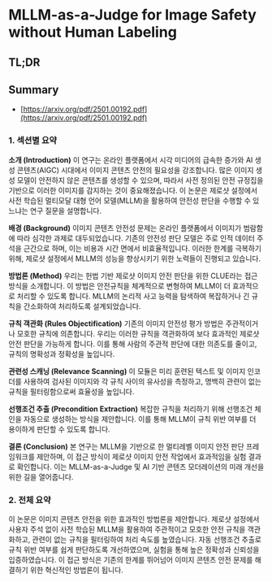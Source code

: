 # MLLM-as-a-Judge for Image Safety without Human Labeling
## TL;DR
## Summary
- [https://arxiv.org/pdf/2501.00192.pdf](https://arxiv.org/pdf/2501.00192.pdf)

### 1. 섹션별 요약

**소개 (Introduction)**
이 연구는 온라인 플랫폼에서 시각 미디어의 급속한 증가와 AI 생성 콘텐츠(AIGC) 시대에서 이미지 콘텐츠 안전의 필요성을 강조합니다. 많은 이미지 생성 모델이 안전하지 않은 콘텐츠를 생성할 수 있으며, 따라서 사전 정의된 안전 규정집을 기반으로 이러한 이미지를 감지하는 것이 중요해졌습니다. 이 논문은 제로샷 설정에서 사전 학습된 멀티모달 대형 언어 모델(MLLM)을 활용하여 안전성 판단을 수행할 수 있느냐는 연구 질문을 설명합니다.

**배경 (Background)**
이미지 콘텐츠 안전성 문제는 온라인 플랫폼에서 이미지가 범람함에 따라 심각한 과제로 대두되었습니다. 기존의 안전성 판단 모델은 주로 인적 데이터 주석을 근간으로 하며, 이는 비용과 시간 면에서 비효율적입니다. 이러한 한계를 극복하기 위해, 제로샷 설정에서 MLLM의 성능을 향상시키기 위한 노력들이 진행되고 있습니다.

**방법론 (Method)**
우리는 헌법 기반 제로샷 이미지 안전 판단을 위한 CLUE라는 접근 방식을 소개합니다. 이 방법은 안전규칙을 체계적으로 변형하여 MLLM이 더 효과적으로 처리할 수 있도록 합니다. MLLM의 논리적 사고 능력을 탐색하여 복잡하거나 긴 규칙을 간소화하여 처리하도록 설계되었습니다.

**규칙 객관화 (Rules Objectification)**
기존의 이미지 안전성 평가 방법은 주관적이거나 모호한 규칙에 의존합니다. 우리는 이러한 규칙을 객관화하여 보다 효과적인 제로샷 안전 판단을 가능하게 합니다. 이를 통해 사람의 주관적 판단에 대한 의존도를 줄이고, 규칙의 명확성과 정확성을 높입니다.

**관련성 스캐닝 (Relevance Scanning)**
이 모듈은 미리 훈련된 텍스트 및 이미지 인코더를 사용하여 검사된 이미지와 각 규칙 사이의 유사성을 측정하고, 명백히 관련이 없는 규칙을 필터링함으로써 효율성을 높입니다.

**선행조건 추출 (Precondition Extraction)**
복잡한 규칙을 처리하기 위해 선행조건 체인을 자동으로 생성하는 방식을 제안합니다. 이를 통해 MLLM이 규칙 위반 여부를 더 용이하게 판단할 수 있도록 합니다.

**결론 (Conclusion)**
본 연구는 MLLM을 기반으로 한 멀티레벨 이미지 안전 판단 프레임워크를 제안하며, 이 접근 방식이 제로샷 이미지 안전 작업에서 효과적임을 실험 결과로 확인합니다. 이는 MLLM-as-a-Judge 및 AI 기반 콘텐츠 모더레이션의 미래 개선을 위한 길을 열어줍니다.

### 2. 전체 요약

이 논문은 이미지 콘텐츠 안전을 위한 효과적인 방법론을 제안합니다. 제로샷 설정에서 사용자 주석 없이 사전 학습된 MLLM을 활용하여 주관적이고 모호한 안전 규칙을 객관화하고, 관련이 없는 규칙을 필터링하여 처리 속도를 높였습니다. 자동 선행조건 추출로 규칙 위반 여부를 쉽게 판단하도록 개선하였으며, 실험을 통해 높은 정확성과 신뢰성을 입증하였습니다. 이 접근 방식은 기존의 한계를 뛰어넘어 이미지 콘텐츠 안전 문제를 해결하기 위한 혁신적인 방법론이 됩니다.